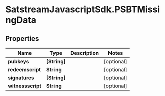 # SatstreamJavascriptSdk.PSBTMissingData

## Properties
Name | Type | Description | Notes
------------ | ------------- | ------------- | -------------
**pubkeys** | **[String]** |  | [optional] 
**redeemscript** | **String** |  | [optional] 
**signatures** | **[String]** |  | [optional] 
**witnessscript** | **String** |  | [optional] 
